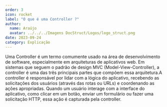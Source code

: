 ```yaml
---
order: 3
icon: rocket
label: "O que é uma Controller ?"
author:
  name: Araújo
  avatar: ../../../Imagens DocStruct/Logos/logo_struct.png
date: 2023-09-24
category: Explicação
---
```


Uma Controller é um termo comumente usado na área de desenvolvimento de software, especialmente em arquiteturas de aplicativos web. Em sistemas que seguem o padrão de design MVC (Model-View-Controller), a controller é uma das três principais partes que compõem essa arquitetura.A controller é responsável por lidar com a lógica do aplicativo, recebendo as solicitações dos usuários (através das rotas ou URLs) e coordenando as ações apropriadas. Quando um usuário interage com a interface do aplicativo, como clicar em um botão, enviar um formulário ou fazer uma solicitação HTTP, essa ação é capturada pela controller.